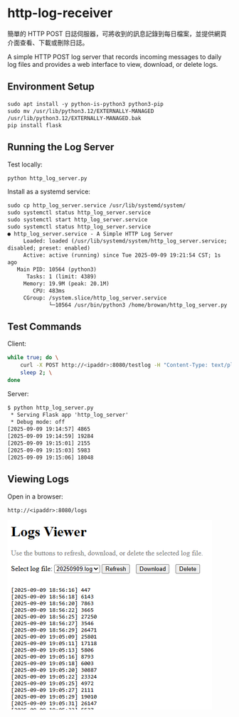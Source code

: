 # http-log-receiver

簡單的 HTTP POST 日誌伺服器，可將收到的訊息記錄到每日檔案，並提供網頁介面查看、下載或刪除日誌。

A simple HTTP POST log server that records incoming messages to daily log files and provides a web interface to view, download, or delete logs.

## Environment Setup

```
sudo apt install -y python-is-python3 python3-pip
sudo mv /usr/lib/python3.12/EXTERNALLY-MANAGED /usr/lib/python3.12/EXTERNALLY-MANAGED.bak
pip install flask
```

## Running the Log Server

Test locally:

```
python http_log_server.py
```

Install as a systemd service:

```
sudo cp http_log_server.service /usr/lib/systemd/system/
sudo systemctl status http_log_server.service
sudo systemctl start http_log_server.service
sudo systemctl status http_log_server.service
● http_log_server.service - A Simple HTTP Log Server
     Loaded: loaded (/usr/lib/systemd/system/http_log_server.service; disabled; preset: enabled)
     Active: active (running) since Tue 2025-09-09 19:21:54 CST; 1s ago
   Main PID: 10564 (python3)
      Tasks: 1 (limit: 4389)
     Memory: 19.9M (peak: 20.1M)
        CPU: 483ms
     CGroup: /system.slice/http_log_server.service
             └─10564 /usr/bin/python3 /home/browan/http_log_server.py
```


## Test Commands

Client:

```bash
while true; do \
	curl -X POST http://<ipaddr>:8080/testlog -H "Content-Type: text/plain" --data "$(echo $RANDOM)"; \
	sleep 2; \
done
```

Server:

```
$ python http_log_server.py
 * Serving Flask app 'http_log_server'
 * Debug mode: off
[2025-09-09 19:14:57] 4865
[2025-09-09 19:14:59] 19284
[2025-09-09 19:15:01] 2155
[2025-09-09 19:15:03] 5983
[2025-09-09 19:15:06] 18048
```



## Viewing Logs

Open in a browser:

```
http://<ipaddr>:8080/logs
```

![](webui.png)